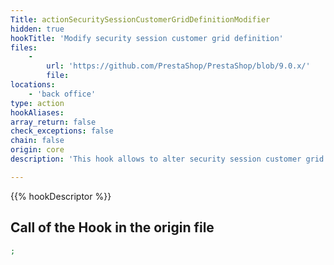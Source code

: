 ```yaml
---
Title: actionSecuritySessionCustomerGridDefinitionModifier
hidden: true
hookTitle: 'Modify security session customer grid definition'
files:
    -
        url: 'https://github.com/PrestaShop/PrestaShop/blob/9.0.x/'
        file: 
locations:
    - 'back office'
type: action
hookAliases: 
array_return: false
check_exceptions: false
chain: false
origin: core
description: 'This hook allows to alter security session customer grid columns, actions and filters'

---
```


{{% hookDescriptor %}}

## Call of the Hook in the origin file

```php
;
```
